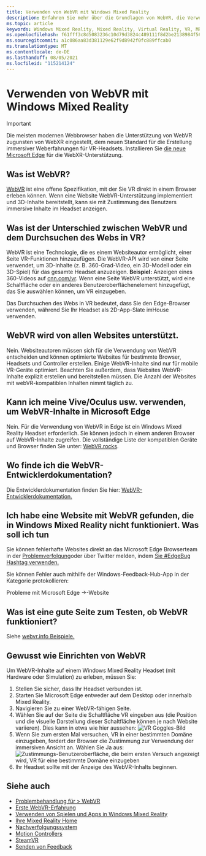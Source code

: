 ```yaml
---
title: Verwenden von WebVR mit Windows Mixed Reality
description: Erfahren Sie mehr über die Grundlagen von WebVR, die Verwendung mit Microsoft Edge auf Windows Mixed Reality Headsets und häufige Problembehandlung.
ms.topic: article
keywords: Windows Mixed Reality, Mixed Reality, Virtual Reality, VR, MR, WebVR, Edge, Microsoft Edge, Webbrowsen
ms.openlocfilehash: f61fff3c8d5083236c10d79d3824c489111f8d2be2138984f5613f295849bdf2
ms.sourcegitcommit: a1c086aa83d381129e62f9d8942f0fc889ffcab0
ms.translationtype: MT
ms.contentlocale: de-DE
ms.lasthandoff: 08/05/2021
ms.locfileid: "115214124"
---
```

# <a name="using-webvr-with-windows-mixed-reality"></a>Verwenden von WebVR mit Windows Mixed Reality

>[!IMPORTANT]
>Die meisten modernen Webbrowser haben die Unterstützung von WebVR zugunsten von WebXR eingestellt, dem neuen Standard für die Erstellung immersiver Weberfahrungen für VR-Headsets. Installieren Sie [die neue Microsoft Edge](using-microsoft-edge.md) für die WebXR-Unterstützung.

## <a name="what-is-webvr"></a>Was ist WebVR?

[WebVR](https://webvr.info) ist eine offene Spezifikation, mit der Sie VR direkt in einem Browser erleben können. Wenn eine Website WebVR-Unterstützung implementiert und 3D-Inhalte bereitstellt, kann sie mit Zustimmung des Benutzers immersive Inhalte im Headset anzeigen.

## <a name="what-is-the-difference-between-webvr-and-browsing-the-web-in-vr"></a>Was ist der Unterschied zwischen WebVR und dem Durchsuchen des Webs in VR?

WebVR ist eine Technologie, die es einem Websiteautor ermöglicht, einer Seite VR-Funktionen hinzuzufügen. Die WebVR-API wird von einer Seite verwendet, um 3D-Inhalte (z. B. 360-Grad-Video, ein 3D-Modell oder ein 3D-Spiel) für das gesamte Headset anzuzeigen. **Beispiel:** Anzeigen eines 360-Videos auf [cnn.com/vr](http://cnn.com/vr). Wenn eine Seite WebVR unterstützt, wird eine Schaltfläche oder ein anderes Benutzeroberflächenelement hinzugefügt, das Sie auswählen können, um VR einzugeben.

Das Durchsuchen des Webs in VR bedeutet, dass Sie den Edge-Browser verwenden, während Sie Ihr Headset als 2D-App-Slate imHouse verwenden.

## <a name="do-all-websites-support-webvr"></a>WebVR wird von allen Websites unterstützt.

Nein. Websiteautoren müssen sich für die Verwendung von WebVR entscheiden und können optimierte Websites für bestimmte Browser, Headsets und Controller erstellen. Einige WebVR-Inhalte sind nur für mobile VR-Geräte optimiert. Beachten Sie außerdem, dass Websites WebVR-Inhalte explizit erstellen und bereitstellen müssen. Die Anzahl der Websites mit webVR-kompatiblen Inhalten nimmt täglich zu.

## <a name="can-i-use-my-viveoculus-etc-to-view-webvr-content-in-microsoft-edge"></a>Kann ich meine Vive/Oculus usw. verwenden, um WebVR-Inhalte in Microsoft Edge

Nein. Für die Verwendung von WebVR in Edge ist ein Windows Mixed Reality Headset erforderlich. Sie können jedoch in einem anderen Browser auf WebVR-Inhalte zugreifen. Die vollständige Liste der kompatiblen Geräte und Browser finden Sie unter: [WebVR.rocks](http://webvr.rocks/).

## <a name="where-can-i-find-the-webvr-developer-documentation"></a>Wo finde ich die WebVR-Entwicklerdokumentation?

Die Entwicklerdokumentation finden Sie hier: [WebVR-Entwicklerdokumentation.](/microsoft-edge/webvr/)

## <a name="ive-found-a-website-with-webvr-that-doesnt-work-in-windows-mixed-reality-what-do-i-do"></a>Ich habe eine Website mit WebVR gefunden, die in Windows Mixed Reality nicht funktioniert. Was soll ich tun

Sie können fehlerhafte Websites direkt an das Microsoft Edge Browserteam in der [Problemverfolgung](https://developer.microsoft.com/en-us/microsoft-edge/platform/issues/)oder über Twitter melden, indem [Sie #EdgeBug Hashtag verwenden.](https://blogs.windows.com/msedgedev/2016/08/11/edgebug-twitter/)

Sie können Fehler auch mithilfe der Windows-Feedback-Hub-App in der Kategorie protokollieren:

Probleme mit Microsoft Edge ->-Website

## <a name="what-is-a-good-page-to-test-if-webvr-is-working"></a>Was ist eine gute Seite zum Testen, ob WebVR funktioniert?

Siehe [webvr.info Beispiele.](http://webvr.info/samples/XX-vr-controllers.html)

## <a name="how-do-i-set-up-webvr"></a>Gewusst wie Einrichten von WebVR

Um WebVR-Inhalte auf einem Windows Mixed Reality Headset (mit Hardware oder Simulation) zu erleben, müssen Sie:

1. Stellen Sie sicher, dass Ihr Headset verbunden ist.
2. Starten Sie Microsoft Edge entweder auf dem Desktop oder innerhalb Mixed Reality.
3. Navigieren Sie zu einer WebVR-fähigen Seite.
4. Wählen Sie auf der Seite die Schaltfläche VR eingeben aus (die Position und die visuelle Darstellung dieser Schaltfläche können je nach Website variieren). Dies kann in etwa wie hier aussehen:
   ![VR Goggles-Bild](images/75px-enter-vr.png)
5. Wenn Sie zum ersten Mal versuchen, VR in einer bestimmten Domäne einzugeben, fordert der Browser die Zustimmung zur Verwendung der immersiven Ansicht an. Wählen Sie Ja aus: ![Zustimmungs-Benutzeroberfläche, die beim ersten Versuch angezeigt wird, VR für eine bestimmte Domäne einzugeben](images/1053px-Webvr-consent-ui.png)
6. Ihr Headset sollte mit der Anzeige des WebVR-Inhalts beginnen.

## <a name="see-also"></a>Siehe auch

* [Problembehandlung für > WebVR](webvr-questions.md)
* [Erste WebVR-Erfahrung](using-games-and-apps-in-windows-mixed-reality.md#how-to-get-into-your-first-webvr-experience)
* [Verwenden von Spielen und Apps in Windows Mixed Reality](using-games-and-apps-in-windows-mixed-reality.md)
* [Ihre Mixed Reality Home](your-mixed-reality-home.md)
* [Nachverfolgungssystem](tracking-system.md)
* [Motion Controllers](controllers-in-wmr.md)
* [SteamVR](using-steamvr-with-windows-mixed-reality.md)
* [Senden von Feedback](filing-feedback.md)